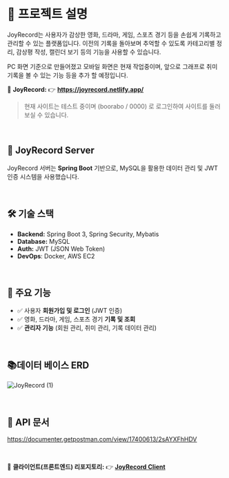 # 📌 프로젝트 설명
JoyRecord는 사용자가 감상한 영화, 드라마, 게임, 스포츠 경기 등을 손쉽게 기록하고 관리할 수 있는 플랫폼입니다.
이전의 기록을 돌아보며 추억할 수 있도록 카테고리별 정리, 감상평 작성, 캘린더 보기 등의 기능을 사용할 수 있습니다.

PC 화면 기준으로 만들어졌고 모바일 화면은 현재 작업중이며, 앞으로 그래프로 취미 기록을 볼 수 있는 기능 등을 추가 할 예정입니다. 

🔗 **JoyRecord:** 👉 **https://joyrecord.netlify.app/**
> 현재 사이트는 테스트 중이며
>  (boorabo / 0000) 로 로그인하여 사이트를 둘러 보실 수 있습니다.

<br>

## 📌 JoyRecord Server
JoyRecord 서버는 **Spring Boot** 기반으로, MySQL을 활용한 데이터 관리 및 JWT 인증 시스템을 사용했습니다. 

<br>

## 🛠️ 기술 스택  
- **Backend:** Spring Boot 3, Spring Security, Mybatis  
- **Database:** MySQL  
- **Auth:** JWT (JSON Web Token)
- **DevOps**: Docker, AWS EC2

<br>


## 📑 주요 기능  
- ✅ 사용자 **회원가입 및 로그인** (JWT 인증)  
- ✅ 영화, 드라마, 게임, 스포츠 경기 **기록 및 조회**  
- ✅ **관리자 기능** (회원 관리, 취미 관리, 기록 데이터 관리)  


<br>

## 📚데이터 베이스 ERD
![JoyRecord (1)](https://github.com/user-attachments/assets/04bb38ed-ed5b-4379-ae83-f2e8273a2c04)


<br>

## 💼 API 문서
https://documenter.getpostman.com/view/17400613/2sAYXFhHDV


<br>


🔗 **클라이언트(프론트엔드) 리포지토리:** 👉 [**JoyRecord Client**](https://github.com/pjeasu/joyRecord_client)
